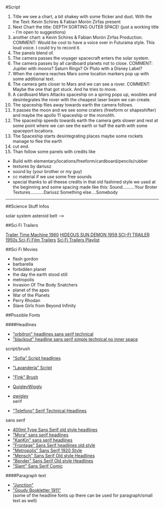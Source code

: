 #Script  

1. Title we see a chart, a bit shakey with some flicker and dust. With the the Text: Kevin Schires & Fabian Morón Zirfas present
2. Next Chart the title: DEPTH SORTING OUTER SPACE! (just a working title - I'm open to suggestions)
3. another chart: a Kevin Schires & Fabian Morón Zirfas Production. 
COMMENT: Would be cool to have a voice over in Futurama style. This loud voice. I could try to record it. 
4. The panels blend of.
5. The camera passes the voyager spacecraft enters the solar system.
6. The camera passes by all cardboard planets not to close.
COMMENT: Jupiter with moons? Saturn Rings? Or Pluto with a Disney Label?
7. When the camera reaches Mars some location markers pop up with some additional text.
8. The camera gets closer to Mars and we can see a rover.
COMMENT: Maybe the one that got stuck. And he tries to move.
9. A cardboard Mars Attacks spaceship on a spring pops up, woobles and desintegrates the rover with the cheapest laser beam we can create.
10. The spaceship flies away towards earth the camera follows.
11. It passes the moon and we see some craters (freeform or shapeshifter) and maybe the apollo 11 spaceship or the monolith.
12. The spaceship speeds towards earth the camera gets slower and rest at some point where we can see the earth or half the earth  with some spaceport locations.
13. The Spaceship starts desintegrating places maybe some rockets manage to flee the earth
14. cut end.
15. Than follow some panels with credits like
- Build with elementary/locations/freeform/cardboard/pencils/rubber 
- textures by dariusz
- sound by (your brother or my guy)
- cc material if we use some free sounds
- special thanks to
all theese credits in that old fashined style we used at the beginning
and some spacing made like this:
Sound..........Your Broter
Textures...........Dariusz
Something else....Somebody


-------------
##Science Stuff Infos  

solar system asteroid belt --> [](http://en.wikipedia.org/wiki/Asteroid_belt) 

##Sci Fi Trailers  

[Trailer Time Machine 1960](http://www.youtube.com/watch?v=A9miqKm0aB0)
[HIDEOUS SUN DEMON 1959 SCI-FI TRAILER](http://www.youtube.com/watch?v=XqLoxDQgptY)
[1950s Sci-Fi Film Trailers](http://www.youtube.com/watch?v=C4cIT1snWoU)
[Sci Fi Trailers Playlist](http://www.youtube.com/watch?v=DQvOoLWkgvY&playnext=1&list=PLB54A0DD58FDD3E8F&feature=results_main)

##Sci Fi Movies  

- flash gordon  
- barbarella  
- forbidden planet  
- the day the earth stood still  
- metropolis  
- Invasion Of The Body Snatchers  
- planet of the apes  
- War of the Planets  
- Perry Rhodan  
- Slave Girls from Beyond Infinity  

##Possible Fonts  

####Headlines  
- ["orbitron" headlines sans serif technical](http://theleagueofmoveabletype.com/orbitron)  
- ["blackout" headline sans serif simple technical no inner space](http://theleagueofmoveabletype.com/blackout)  

script/brush  

- ["Sofia" Script headlines](http://www.fontsquirrel.com/fonts/sofia)
- ["Lavanderia" Script](http://www.losttype.com/font/?name=lavanderia)
- ["Fink" Brush](http://www.houseind.com/fonts/ratfinkfonts/viewfonts)  
- [QuigleyWiggly](http://www.fontsquirrel.com/fonts/QuigleyWiggly)   
- [qwigley](http://www.fontsquirrel.com/fonts/qwigley)  
serif  

- ["Telefono" Serif Technical Headlines](http://www.behance.net/gallery/TELFONO-Free-Font/2062516)  

sans serif  

- [400ml Type Sans Serif old style headlines](http://marcoterre.com/index.php/2012/400ml-type/)  
- ["Myra" sans serif headlines](http://fontfabric.com/myra-free-font/)  
- ["KanKin" sans serif headlines](http://fontfabric.com/kankin-free-font/)  
- ["Frontage" Sans Serif headlines old style](http://www.behance.net/gallery/Frontage-Typeface-freefont/3292158)  
- ["Metropolis" Sans Serif 1920 Style](http://fontfabric.com/metropolis-free-font/)  
- ["Mensch" Sans Serif Old style Headlines](http://www.losttype.com/font/?name=mensch)  
- ["Bender" Sans Serif Old style Headlines](http://www.losttype.com/font/?name=Bender)  
- ["Slant" Sans Serif Comic](http://www.houseind.com/freedownload/)  

####Paragraph text
- ["Junction"](http://theleagueofmoveabletype.com/junction )  
- ["Goudy Bookletter 1911"](http://theleagueofmoveabletype.com/goudy-bookletter-1911)   
(some of the headline fonts up there can be used for paragraph/small text as well)

